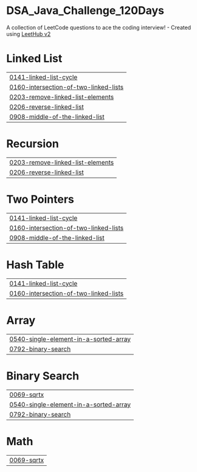 # DSA_Java_Challenge_120Days
A collection of LeetCode questions to ace the coding interview! - Created using [LeetHub v2](https://github.com/arunbhardwaj/LeetHub-2.0)


# Linked List
|  |
| ------- |
| [0141-linked-list-cycle](https://github.com/surajit1312/DSA_Java_Challenge_120Days/tree/master/LinkedList/Easy/0141-linked-list-cycle) |
| [0160-intersection-of-two-linked-lists](https://github.com/surajit1312/DSA_Java_Challenge_120Days/tree/master/LinkedList/Easy/0160-intersection-of-two-linked-lists) |
| [0203-remove-linked-list-elements](https://github.com/surajit1312/DSA_Java_Challenge_120Days/tree/master/LinkedList/Easy/0203-remove-linked-list-elements) |
| [0206-reverse-linked-list](https://github.com/surajit1312/DSA_Java_Challenge_120Days/tree/master/LinkedList/Easy/0206-reverse-linked-list) |
| [0908-middle-of-the-linked-list](https://github.com/surajit1312/DSA_Java_Challenge_120Days/tree/master/LinkedList/Easy/0908-middle-of-the-linked-list) |
# Recursion
|  |
| ------- |
| [0203-remove-linked-list-elements](https://github.com/surajit1312/DSA_Java_Challenge_120Days/tree/master/LinkedList/Easy/0203-remove-linked-list-elements) |
| [0206-reverse-linked-list](https://github.com/surajit1312/DSA_Java_Challenge_120Days/tree/master/LinkedList/Easy/0206-reverse-linked-list) |
# Two Pointers
|  |
| ------- |
| [0141-linked-list-cycle](https://github.com/surajit1312/DSA_Java_Challenge_120Days/tree/master/LinkedList/Easy/0141-linked-list-cycle) |
| [0160-intersection-of-two-linked-lists](https://github.com/surajit1312/DSA_Java_Challenge_120Days/tree/master/LinkedList/Easy/0160-intersection-of-two-linked-lists) |
| [0908-middle-of-the-linked-list](https://github.com/surajit1312/DSA_Java_Challenge_120Days/tree/master/LinkedList/Easy/0908-middle-of-the-linked-list) |
# Hash Table
|  |
| ------- |
| [0141-linked-list-cycle](https://github.com/surajit1312/DSA_Java_Challenge_120Days/tree/master/LinkedList/Easy/0141-linked-list-cycle) |
| [0160-intersection-of-two-linked-lists](https://github.com/surajit1312/DSA_Java_Challenge_120Days/tree/master/LinkedList/Easy/0160-intersection-of-two-linked-lists) |
# Array
|  |
| ------- |
| [0540-single-element-in-a-sorted-array](https://github.com/surajit1312/DSA_Java_Challenge_120Days/tree/master/0540-single-element-in-a-sorted-array) |
| [0792-binary-search](https://github.com/surajit1312/DSA_Java_Challenge_120Days/tree/master/BinarySearch/Easy/0792-binary-search) |
# Binary Search
|  |
| ------- |
| [0069-sqrtx](https://github.com/surajit1312/DSA_Java_Challenge_120Days/tree/master/0069-sqrtx) |
| [0540-single-element-in-a-sorted-array](https://github.com/surajit1312/DSA_Java_Challenge_120Days/tree/master/0540-single-element-in-a-sorted-array) |
| [0792-binary-search](https://github.com/surajit1312/DSA_Java_Challenge_120Days/tree/master/BinarySearch/Easy/0792-binary-search) |
# Math
|  |
| ------- |
| [0069-sqrtx](https://github.com/surajit1312/DSA_Java_Challenge_120Days/tree/master/0069-sqrtx) |